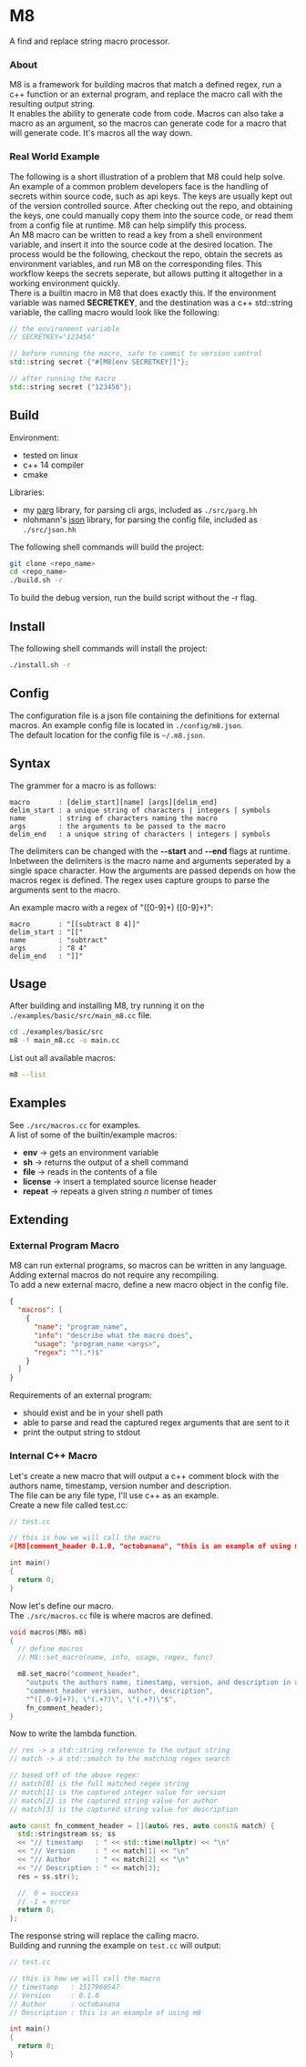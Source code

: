 # M8
A find and replace string macro processor.  

### About
M8 is a framework for building macros that match a defined regex, run a c++ function or an external program, and replace the macro call with the resulting output string.  
It enables the ability to generate code from code. Macros can also take a macro as an argument, so the macros can generate code for a macro that will generate code. It's macros all the way down.  

### Real World Example
The following is a short illustration of a problem that M8 could help solve.  
An example of a common problem developers face is the handling of secrets within source code, such as api keys. The keys are usually kept out of the version controlled source. After checking out the repo, and obtaining the keys, one could manually copy them into the source code, or read them from a config file at runtime. M8 can help simplify this process.  
An M8 macro can be written to read a key from a shell environment variable, and insert it into the source code at the desired location. The process would be the following, checkout the repo, obtain the secrets as environment variables, and run M8 on the corresponding files. This workflow keeps the secrets seperate, but allows putting it altogether in a working environment quickly.  
There is a builtin macro in M8 that does exactly this. If the environment variable was named __SECRETKEY__, and the destination was a c++ std::string variable, the calling macro would look like the following:  
```cpp
// the environment variable
// SECRETKEY="123456"

// before running the macro, safe to commit to version control
std::string secret {"#[M8[env SECRETKEY]]"};

// after running the macro
std::string secret {"123456"};
```

## Build
Environment:  
* tested on linux
* c++ 14 compiler
* cmake

Libraries:  
* my [parg](https://github.com/octobanana/parg) library, for parsing cli args, included as `./src/parg.hh`
* nlohmann's [json](https://github.com/nlohmann/json) library, for parsing the config file, included as `./src/json.hh`

The following shell commands will build the project:  
```bash
git clone <repo_name>
cd <repo_name>
./build.sh -r
```
To build the debug version, run the build script without the -r flag.  

## Install
The following shell commands will install the project:  
```bash
./install.sh -r
```

## Config
The configuration file is a json file containing the definitions for external macros. An example config file is located in `./config/m8.json`.  
The default location for the config file is `~/.m8.json`.  

## Syntax
The grammer for a macro is as follows:  
```
macro       : [delim_start][name] [args][delim_end]
delim_start : a unique string of characters | integers | symbols
name        : string of characters naming the macro
args        : the arguments to be passed to the macro
delim_end   : a unique string of characters | integers | symbols
```

The delimiters can be changed with the __--start__ and __--end__ flags at runtime.  
Inbetween the delimiters is the macro name and arguments seperated by a single space character. How the arguments are passed depends on how the macros regex is defined. The regex uses capture groups to parse the arguments sent to the macro.  

An example macro with a regex of "([0-9]+) ([0-9]+)":  
```
macro       : "[[subtract 8 4]]"
delim_start : "[["
name        : "subtract"
args        : "8 4"
delim_end   : "]]"
```

## Usage
After building and installing M8, try running it on the `./examples/basic/src/main_m8.cc` file.  
```bash
cd ./examples/basic/src
m8 -f main_m8.cc -o main.cc
```

List out all available macros:  
```bash
m8 --list
```

## Examples
See `./src/macros.cc` for examples.  
A list of some of the builtin/example macros:  
* __env__ -> gets an environment variable
* __sh__ -> returns the output of a shell command
* __file__ -> reads in the contents of a file
* __license__ -> insert a templated source license header
* __repeat__ -> repeats a given string _n_ number of times

## Extending

### External Program Macro
M8 can run external programs, so macros can be written in any language.  
Adding external macros do not require any recompiling.  
To add a new external macro, define a new macro object in the config file.  
```json
{
  "macros": [
    {
      "name": "program_name",
      "info": "describe what the macro does",
      "usage": "program_name <args>",
      "regex": "^(.*)$"
    }
  ]
}
```
Requirements of an external program:  
* should exist and be in your shell path
* able to parse and read the captured regex arguments that are sent to it
* print the output string to stdout

### Internal C++ Macro
Let's create a new macro that will output a c++ comment block with the authors name, timestamp, version number and description.  
The file can be any file type, I'll use c++ as an example.  
Create a new file called test.cc:  
```cpp
// test.cc

// this is how we will call the macro
#[M8[comment_header 0.1.0, "octobanana", "this is an example of using m8"]]

int main()
{
  return 0;
}
```

Now let's define our macro.  
The `./src/macros.cc` file is where macros are defined.  
```cpp
void macros(M8& m8)
{
  // define macros
  // M8::set_macro(name, info, usage, regex, func)

  m8.set_macro("comment_header",
    "outputs the authors name, timestamp, version, and description in a c++ comment block",
    "comment_header version, author, description",
    "^([.0-9]+?), \"(.+?)\", \"(.+?)\"$",
    fn_comment_header);
}
```

Now to write the lambda function.  
```cpp
// res -> a std::string reference to the output string
// match -> a std::smatch to the matching regex search

// based off of the above regex:
// match[0] is the full matched regex string
// match[1] is the captured integer value for version
// match[2] is the captured string value for author
// match[3] is the captured string value for description

auto const fn_comment_header = [](auto& res, auto const& match) {
  std::stringstream ss; ss
  << "// timestamp   : " << std::time(nullptr) << "\n"
  << "// Version     : " << match[1] << "\n"
  << "// Author      : " << match[2] << "\n"
  << "// Description : " << match[3];
  res = ss.str();

  //  0 = success
  // -1 = error
  return 0;
};
```

The response string will replace the calling macro.  
Building and running the example on `test.cc` will output:  
```cpp
// test.cc

// this is how we will call the macro
// timestamp   : 1517960547
// Version     : 0.1.0
// Author      : octobanana
// Description : this is an example of using m8

int main()
{
  return 0;
}
```

